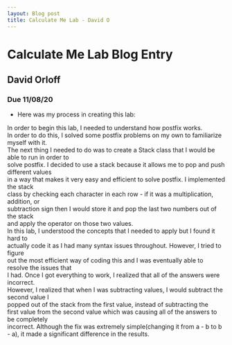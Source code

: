 ```yaml
---
layout: Blog post
title: Calculate Me Lab - David O 
---
```


# Calculate Me Lab Blog Entry
## David Orloff
### Due 11/08/20

* Here was my process in creating this lab: 

In order to begin this lab, I needed to understand how postfix works.  
In order to do this, I solved some postfix problems on my own to familiarize myself with it.  
The next thing I needed to do was to create a Stack class that I would be able to run in order to  
solve postfix.  I decided to use a stack because it allows me to pop and push different values  
in a way that makes it very easy and efficient to solve postfix. I implemented the stack  
class by checking each character in each row - if it was a multiplication, addition, or  
subtraction sign then I would store it and pop the last two numbers out of the stack  
and apply the operator on those two values.  
In this lab, I understood the concepts that I needed to apply but I found it hard to  
actually code it as I had many syntax issues throughout. However, I tried to figure  
out the most efficient way of coding this and I was eventually able to resolve the issues that  
I had. Once I got everything to work, I realized that all of the answers were incorrect.  
However, I realized that when I was subtracting values, I would subtract the second value I  
popped out of the stack from the first value, instead of subtracting the  
first value from the second value which was causing all of the answers to be completely  
incorrect. Although the fix was extremely simple(changing it from a - b to b - a),   it made a significant difference in the results.    
